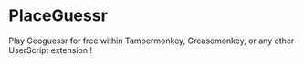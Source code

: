 # PlaceGuessr
Play Geoguessr for free within Tampermonkey, Greasemonkey, or any other UserScript extension !
